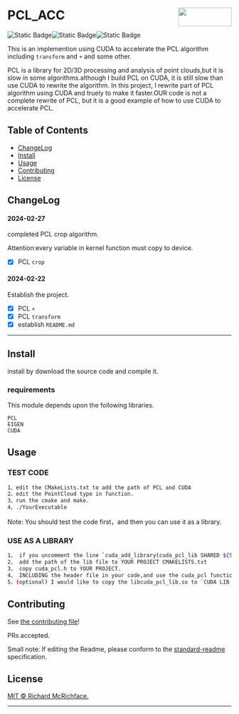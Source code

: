 
# PCL_ACC  <img src="https://pic.imgdb.cn/item/65dc5dfc9f345e8d03446103.png" align="right" width="120" height="42">


![Static Badge](https://img.shields.io/badge/mayufeng-blue?style=flat&label=Author)![Static Badge](https://img.shields.io/badge/2024/02/22-blue?style=flat&label=CreateTime)![Static Badge](https://img.shields.io/badge/97357473@qq\.com\-blue?style=flat&label=Email)

This is an implemention using CUDA to accelerate the PCL algorithm including `transform` and `+` and some other.




PCL is a library for 2D/3D processing and analysis of point clouds,but it is slow in some algorithms.although I build PCL on CUDA, it is still slow than use CUDA to rewrite the algorithm. In this project, I rewrite part of PCL algorithm using CUDA and truely to make it faster.OUR code is not a complete rewrite of PCL, but it is a good example of how to use CUDA to accelerate PCL.


## Table of Contents


- [ChangeLog](#changelog)
- [Install](#install)
- [Usage](#usage)
- [Contributing](#contributing)
- [License](#license)


## ChangeLog

#### 2024-02-27
completed PCL crop algorithm.

Attention:every variable in kernel function must copy to device.

- [x] PCL `crop`

#### 2024-02-22
Establish the project.

- [x] PCL `+`
- [x] PCL `transform`
- [x] establish `README.md`

---



## Install

install by download the source code and compile it.

### requirements

This module depends upon the following libraries.


```
PCL
EIGEN
CUDA
```


## Usage

### TEST CODE

```bash
1、edit the CMakeLists.txt to add the path of PCL and CUDA
2、edit the PointCloud type in function.
3、run the cmake and make.
4、./YourExecutable
```


Note: You should test the code first，and then you can use it as a library.


### USE AS A LIBRARY

```bash
1、 if you uncomment the line `cuda_add_library(cuda_pcl_lib SHARED ${SOURCE_FILES})`,you should get a lib file `libcuda_pcl_lib.so` after the make.
2、 add the path of the lib file to YOUR PROJECT CMAKELISTS.txt
3、 copy cuda_pcl.h to YOUR PROJECT.
4、 INCLUDING the header file in your code,and use the cuda_pcl function. `#include "cuda_pcl.h"`
5、(optional) I would like to copy the libcuda_pcl_lib.so to `CUDA LIB PATH` and just include the CUDA PATH in cmakefiles,so dont need include the lib file path. 
```


## Contributing


See [the contributing file](CONTRIBUTING.md)!


PRs accepted.


Small note: If editing the Readme, please conform to the [standard-readme](https://github.com/RichardLitt/standard-readme) specification.


## License


[MIT © Richard McRichface.](../LICENSE)

-----
<!-- 隐藏文字 

# Title

![Static Badge](https://img.shields.io/badge/mayufeng-brightgreen?style=flat&label=Author)
![Static Badge](https://img.shields.io/badge/2024/02/22-brightgreen?style=flat&label=CreateTime)

This is an example file with maximal choices selected.


This is a long description.


## Table of Contents


- [Security](#security)
- [Background](#background)
- [Install](#install)
- [Usage](#usage)
- [API](#api)
- [Contributing](#contributing)
- [License](#license)


## Security


### Any optional sections


## Background


### Any optional sections


## Install


This module depends upon a knowledge of [Markdown]().


```
```


### Any optional sections


## Usage


```
```


Note: The `license` badge image link at the top of this file should be updated with the correct `:user` and `:repo`.


### Any optional sections


## API


### Any optional sections


## More optional sections


## Contributing


See [the contributing file](CONTRIBUTING.md)!


PRs accepted.


Small note: If editing the Readme, please conform to the [standard-readme](https://github.com/RichardLitt/standard-readme) specification.


### Any optional sections


## License


[MIT © Richard McRichface.](../LICENSE)

-->